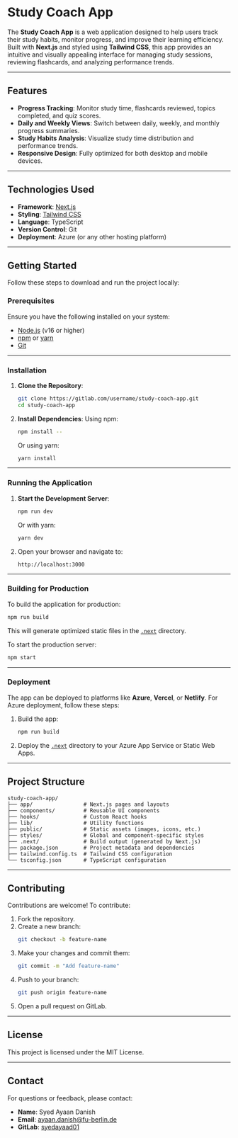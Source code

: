 # Study Coach App

The **Study Coach App** is a web application designed to help users track their study habits, monitor progress, and improve their learning efficiency. Built with **Next.js** and styled using **Tailwind CSS**, this app provides an intuitive and visually appealing interface for managing study sessions, reviewing flashcards, and analyzing performance trends.

---

## Features

- **Progress Tracking**: Monitor study time, flashcards reviewed, topics completed, and quiz scores.
- **Daily and Weekly Views**: Switch between daily, weekly, and monthly progress summaries.
- **Study Habits Analysis**: Visualize study time distribution and performance trends.
- **Responsive Design**: Fully optimized for both desktop and mobile devices.

---

## Technologies Used

- **Framework**: [Next.js](https://nextjs.org/)
- **Styling**: [Tailwind CSS](https://tailwindcss.com/)
- **Language**: TypeScript
- **Version Control**: Git
- **Deployment**: Azure (or any other hosting platform)

---

## Getting Started

Follow these steps to download and run the project locally:

### Prerequisites

Ensure you have the following installed on your system:

- [Node.js](https://nodejs.org/) (v16 or higher)
- [npm](https://www.npmjs.com/) or [yarn](https://yarnpkg.com/)
- [Git](https://git-scm.com/)

---

### Installation

1. **Clone the Repository**:
   ```bash
   git clone https://gitlab.com/username/study-coach-app.git
   cd study-coach-app
   ```

2. **Install Dependencies**:
   Using npm:
   ```bash
   npm install --
   ```
   Or using yarn:
   ```bash
   yarn install
   ```

---

### Running the Application

1. **Start the Development Server**:
   ```bash
   npm run dev
   ```
   Or with yarn:
   ```bash
   yarn dev
   ```

2. Open your browser and navigate to:
   ```
   http://localhost:3000
   ```

---

### Building for Production

To build the application for production:

```bash
npm run build
```

This will generate optimized static files in the [`.next`](.next ) directory.

To start the production server:

```bash
npm start
```

---

### Deployment

The app can be deployed to platforms like **Azure**, **Vercel**, or **Netlify**. For Azure deployment, follow these steps:

1. Build the app:
   ```bash
   npm run build
   ```

2. Deploy the [`.next`](.next ) directory to your Azure App Service or Static Web Apps.

---

## Project Structure

```plaintext
study-coach-app/
├── app/                # Next.js pages and layouts
├── components/         # Reusable UI components
├── hooks/              # Custom React hooks
├── lib/                # Utility functions
├── public/             # Static assets (images, icons, etc.)
├── styles/             # Global and component-specific styles
├── .next/              # Build output (generated by Next.js)
├── package.json        # Project metadata and dependencies
├── tailwind.config.ts  # Tailwind CSS configuration
└── tsconfig.json       # TypeScript configuration
```

---

## Contributing

Contributions are welcome! To contribute:

1. Fork the repository.
2. Create a new branch:
   ```bash
   git checkout -b feature-name
   ```
3. Make your changes and commit them:
   ```bash
   git commit -m "Add feature-name"
   ```
4. Push to your branch:
   ```bash
   git push origin feature-name
   ```
5. Open a pull request on GitLab.

---

## License

This project is licensed under the MIT License.

---

## Contact

For questions or feedback, please contact:

- **Name**: Syed Ayaan Danish
- **Email**: [ayaan.danish@fu-berlin.de](mailto:ayaan.danish@fu-berlin.de)
- **GitLab**: [syedayaad01](https://git.imp.fu-berlin.de/syedayaad01)
